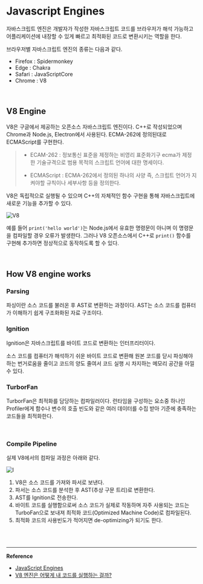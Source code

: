 #  Javascript Engines

자바스크립트 엔진은 개발자가 작성한 자바스크립트 코드를 브라우저가 해석 가능하고 어플리케이션에 내장할 수 있게 빠르고 최적화된 코드로 변환시키는 역할을 한다.

브라우저별 자바스크립트 엔진의 종류는 다음과 같다.

- Firefox : Spidermonkey
- Edge : Chakra
- Safari : JavaScriptCore
- Chrome : V8

<br>

## V8 Engine

V8은 구글에서 제공하는 오픈소스 자바스크립트 엔진이다. C++로 작성되었으며 Chrome과 Node.js, Electron에서 사용된다. ECMA-262에 정의된대로 ECMAScript를 구현한다.

> - ECAM-262 : 정보통신 표준을 제정하는 비영리 표준화기구 ecma가 제정한 기술규격으로 범용 목적의 스크립트 언어에 대한 명세이다.
>
> - ECMAScript : ECMA-262에서 정의된 하나의 사양 즉, 스크립트 언어가 지켜야할 규칙이나 세부사항 등을 정의한다.

V8은 독립적으로 실행될 수 있으며 C++의 자체적인 함수 구현을 통해 자바스크립트에 새로운 기능을 추가할 수 있다.

![V8](https://cdn-media-1.freecodecamp.org/images/1*PA3QZ_7EWgoDGNyJID_7MA.png)

예를 들어 `print('hello world')`는 Node.js에서 유효한 명령문이 아니며 이 명령문을 컴파일할 경우 오류가 발생한다. 그러나 V8 오픈소스에서 C++로 `print()` 함수를 구현해 추가하면 정상적으로 동작하도록 할 수 있다.

<br>

## How V8 engine works

### Parsing

파싱이란 소스 코드를 불러온 후 AST로 변환하는 과정이다. AST는 소스 코드를 컴퓨터가 이해하기 쉽게 구조화화된 자료 구조이다.

### Ignition 

Ignition은 자바스크립트를 바이트 코드로 변환하는 인터프리터이다.

소스 코드를 컴퓨터가 해석하기 쉬운 바이트 코드로 변환해 원본 코드를 닫시 파싱해야하는 번거로움을 줄이고 코드의 양도 줄여서 코드 실행 시 차지하는 메모리 공간을 아낄 수 있다.

### TurborFan

TurborFan은 최적화를 담당하는 컴파일러이다. 런타임을 구성하는 요소중 하나인 Profiler에게 함수나 변수의 호출 빈도와 같은 여러 데이터를 수집 받아 기준에 충족하는 코드들을 최적화한다.

<br>

### Compile Pipeline

실제 V8에서의 컴파일 과정은 아래와 같다.

![I](https://evan-moon.github.io/static/27979b3d2674a00f5b68af5f303fb27c/d9199/v8compiler-pipeline.png)

1. V8은 소스 코드를 가져와 파서로 보낸다. 
2. 파서는 소스 코드를 분석한 후 AST(추상 구문 트리)로 변환한다. 
3. AST를 Ignition로 전송한다. 
4. 바이트 코드를 실행함으로써 소스 코드가 실제로 작동하며 자주 사용되는 코드는 TurboFan으로 보내져 최적화 코드(Optimized Machine Code)로 컴파일된다.
5. 최적화 코드의 사용빈도가 적어지면 de-optimizing가 되기도 한다.

<br>

<br>


------

**Reference**

- [JavaScript Engines](http://www.softwaremag.com/javascript-engines/)
- [V8 엔진은 어떻게 내 코드를 실행하는 걸까?](https://evan-moon.github.io/2019/06/28/v8-analysis/)

